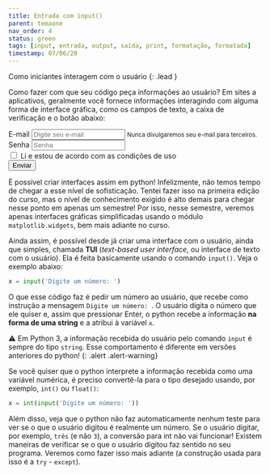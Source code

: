 ```yaml
---
title: Entrada com input()
parent: temaone
nav_order: 4
status: green
tags: [input, entrada, output, saída, print, formatação, formatada]
timestamp: 07/06/20
---
```


Como iniciantes interagem com o usuário
{: .lead }

Como fazer com que seu código peça informações ao usuário? Em sites a aplicativos, geralmente você fornece informações interagindo com alguma forma de interface gráfica, como os campos de texto, a caixa de verificação e o botão abaixo:

<form class="alert alert-warning">
  <div class="form-group">
    <label for="exampleInputEmail1">E-mail</label>
    <input type="email" class="form-control" id="exampleInputEmail1" aria-describedby="emailHelp" placeholder="Digite seu e-mail">
    <small id="emailHelp" class="form-text text-muted">Nunca divulgaremos seu e-mail para terceiros.</small>
  </div>
  <div class="form-group">
    <label for="exampleInputPassword1">Senha</label>
    <input type="password" class="form-control" id="exampleInputPassword1" placeholder="Senha">
  </div>
  <div class="form-check">
    <input type="checkbox" class="form-check-input" id="exampleCheck1">
    <label class="form-check-label" for="exampleCheck1">Li e estou de acordo com as condições de uso</label>
  </div>
  <button type="submit" class="btn btn-primary m-1">Enviar</button>
</form>

É possível criar interfaces assim em python! Infelizmente, não temos tempo de chegar a esse nível de sofisticação. Tentei fazer isso na primeira edição do curso, mas o nível de conhecimento exigido é alto demais para chegar nesse ponto em apenas um semestre! Por isso, nesse semestre, veremos apenas interfaces gráficas simplificadas usando o módulo `matplotlib.widgets`, bem mais adiante no curso. 

Ainda assim, é possível desde já criar uma interface com o usuário, ainda que simples, chamada **TUI** (*text-based user interface*, ou interface de texto com o usuário). Ela é feita basicamente usando o comando `input()`. Veja o exemplo abaixo:
```python
x = input('Digite um número: ')
```
O que esse código faz é pedir um número ao usuário, que recebe como instrução a mensagem `Digite um número: `. O usuário digita o número que ele quiser e, assim que pressionar Enter, o python recebe a informação **na forma de uma string** e a atribui à variável `x`.

:warning: Em Python 3, a informação recebida do usuário pelo comando `input` é sempre do tipo `string`. Esse comportamento é diferente em versões anteriores do python! 
{: .alert .alert-warning}

Se você quiser que o python interprete a informação recebida como uma variável numérica, é preciso convertê-la para o tipo desejado usando, por exemplo, `int()` ou `float()`:
```python
x = int(input('Digite um número: '))
```
Além disso, veja que o python não faz automaticamente nenhum teste para ver se o que o usuário digitou é realmente um número. Se o usuário digitar, por exemplo, `três` (e não `3`), a conversão para int não vai funcionar! Existem maneiras de verificar se o que o usuário digitou faz sentido no seu programa. Veremos como fazer isso mais adiante (a construção usada para isso é a `try` - `except`).

